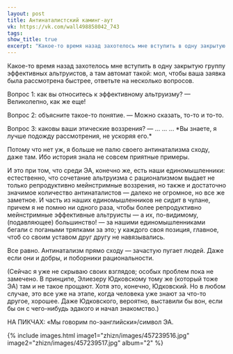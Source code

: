 ```yaml
---
layout: post
title: Антинаталистский каминг-аут
vk: https://vk.com/wall498858042_743
tags: 
show_title: true
excerpt: "Какое-то время назад захотелось мне вступить в одну закрытую группу эффективных альтруистов, а там автомат такой: мол, чтобы ваша заявка была рассмотрена быстрее, ответьте на несколько вопросов."
---
```

Какое-то время назад захотелось мне вступить в одну закрытую группу эффективных альтруистов, а там автомат такой: мол, чтобы ваша заявка была рассмотрена быстрее, ответьте на несколько вопросов. 

Вопрос 1: как вы относитесь к эффективному альтруизму? 
— Великолепно, как же еще!

Вопрос 2: объясните такое-то понятие. 
— Можно сказать, то-то и то-то. 

Вопрос 3: каковы ваши этические воззрения?
— ... ... ... \*Вы знаете, я лучше подожду рассмотрения, не ускоряя его.\*  

Потому что нет уж, я больше не палю своего антинатализма сходу, даже там. Ибо история знала не совсем приятные примеры.

И это при том, что среди ЭА, конечно же, есть наши единомышленники: естественно, что сочетание альтруизма с рационализмом выдает не только репродуктивно мейнстримные воззрения, но также и достаточно значимое количество антинаталистов — далеко не огромное, но все же заметное. И часть из наших единомышленников не сидит в чулане, причем я не помню ни одного раза, чтобы более репродуктивно мейнстримные эффективные альтруисты — а их, по-видимому, (подавляющее) большинство! — за нашими единомышленниками бегали с погаными тряпками за это; у каждого своя позиция, главное, чтоб со своим уставом друг другу не навязывались. 

Все равно. Антинатализм прямо сходу — зачастую пугает людей. 
Даже если они и добры, и поборники рациональности.

(Сейчас я уже не скрываю своих взглядов; особых проблем пока не замечено. В принципе, Элиезеру Юдковскому тому же (который тоже ЭА) там и не такое прощают. Хотя это, конечно, Юдковский. Но в любом случае, это все уже на этапе, когда человека уже знают за что-то другое, хорошее. Даже Юдковского, вероятно, выставили бы вон, если бы он с чего-нибудь эдакого и начал знакомство.)

НА ПИКЧАХ: «Мы говорим по-эанглийски»/символ ЭА.

{% include images.html image1="zhizn/images/457239516.jpg" image2="zhizn/images/457239517.jpg" album="2" %}
